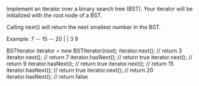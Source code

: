 Implement an iterator over a binary search tree (BST). Your iterator will be initialized with the root node of a BST.

Calling next() will return the next smallest number in the BST.

Example:
7 -- 15 -- 20
| |
3 9

BSTIterator iterator = new BSTIterator(root);
iterator.next(); // return 3
iterator.next(); // return 7
iterator.hasNext(); // return true
iterator.next(); // return 9
iterator.hasNext(); // return true
iterator.next(); // return 15
iterator.hasNext(); // return true
iterator.next(); // return 20
iterator.hasNext(); // return false
